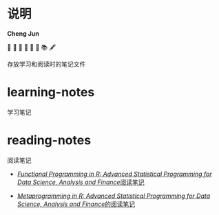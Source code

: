# 说明
**Cheng Jun**

📔 📒 📕 📗 📘 📙 📚 🖋

存放学习和阅读时的笔记文件

# learning-notes
学习笔记

# reading-notes
阅读笔记

- [*Functional Programming in R: Advanced Statistical Programming for Data Science, Analysis and Finance*阅读笔记](reading-notes/FP-in-R)

- [*Metaprogramming in R: Advanced Statistical Programming for Data Science, Analysis and Finance*的阅读笔记](reading-notes/metaprogramming-in-R)



